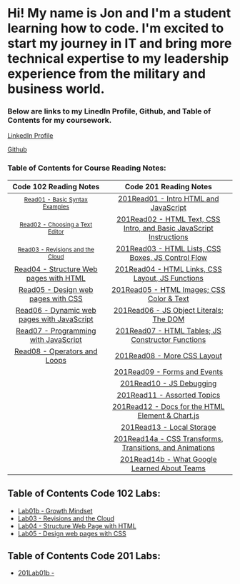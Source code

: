 # Hi! My name is Jon and I'm a student learning how to code.  I'm excited to start my journey in IT and bring more technical expertise to my leadership experience from the military and business world. 

### Below are links to my LinedIn Profile, Github, and Table of Contents for my coursework. 

[LinkedIn Profile](https://www.linkedin.com/in/jon-gitter-a0123485/)

[Github](https://github.com/jon-gitter) 



### Table of Contents for Course Reading Notes:

|**Code 102 Reading Notes**|**Code 201 Reading Notes**|
|:---:|:---:|
|[<font size ="2">Read01 - Basic Syntax Examples</font>](https://jon-gitter.github.io/reading-notes/Read01.md)|[201Read01 - Intro HTML and JavaScript](https://jon-gitter.github.io/reading-notes/201Read01.md)|           
|[<font size ="2">Read02 - Choosing a Text Editor</font>](https://jon-gitter.github.io/reading-notes/Read02.md)|[201Read02 - HTML Text, CSS Intro, and Basic JavaScript Instructions](https://jon-gitter.github.io/reading-notes/201Read02.md)|           
|[<font size ="2">Read03 - Revisions and the Cloud</font>](https://jon-gitter.github.io/reading-notes/Read03.md)|[201Read03 - HTML Lists, CSS Boxes, JS Control Flow](https://jon-gitter.github.io/reading-notes/201Read03.md)|
|[Read04 - Structure Web pages with HTML](https://jon-gitter.github.io/reading-notes/Read04.md)|[201Read04 - HTML Links, CSS Layout, JS Functions](https://jon-gitter.github.io/reading-notes/201Read04.md)|
|[Read05 - Design web pages with CSS](https://jon-gitter.github.io/reading-notes/Read05.md)|[201Read05 - HTML Images; CSS Color & Text](https://jon-gitter.github.io/reading-notes/201Read05.md)|
|[Read06 - Dynamic web pages with JavaScript](https://jon-gitter.github.io/reading-notes/Read06.md)|[201Read06 - JS Object Literals; The DOM ](https://jon-gitter.github.io/reading-notes/201Read06.md)|
|[Read07 - Programming with JavaScript](https://jon-gitter.github.io/reading-notes/Read07.md)|[201Read07 - HTML Tables; JS Constructor Functions](https://jon-gitter.github.io/reading-notes/201Read07.md)|
|[Read08 - Operators and Loops](https://jon-gitter.github.io/reading-notes/Read08.md)|[201Read08 - More CSS Layout](https://jon-gitter.github.io/reading-notes/201Read08.md)|
                                                                                                   |[201Read09 - Forms and Events](https://jon-gitter.github.io/reading-notes/201Read09.md)|
                                                                                                   |[201Read10 - JS Debugging](https://jon-gitter.github.io/reading-notes/201Read10.md)|
                                                                                                   |[201Read11 - Assorted Topics](https://jon-gitter.github.io/reading-notes/201Read11.md)|
                                                                                                   |[201Read12 - Docs for the HTML <canvas> Element & Chart.js](https://jon-gitter.github.io/reading-notes/201Read12.md)|
                                                                                                   |[201Read13 - Local Storage](https://jon-gitter.github.io/reading-notes/201Read13.md)|
                                                                                                   |[201Read14a - CSS Transforms, Transitions, and Animations](https://jon-gitter.github.io/reading-notes/201Read14a.md)|
                                                                                                   |[201Read14b - What Google Learned About Teams](https://jon-gitter.github.io/reading-notes/201Read14b.md)|



## Table of Contents Code 102 Labs:
+ [Lab01b - Growth Mindset](https://jon-gitter.github.io/reading-notes/Lab01b.md)
+ [Lab03 - Revisions and the Cloud](https://jon-gitter.github.io/reading-notes/Lab03.md)
+ [Lab04 - Structure Web Page with HTML](https://jon-gitter.github.io/reading-notes/homepage.html)
+ [Lab05 - Design web pages with CSS](https://jon-gitter.github.io/reading-notes/jonhobby2.html)


## Table of Contents Code 201 Labs:
+ [201Lab01b - ](https://jon-gitter.github.io/reading-notes/201Lab01b.md)




